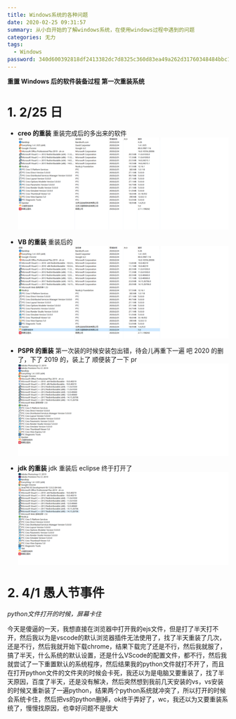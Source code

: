 ```yaml
---
title: Windows系统的各种问题
date: 2020-02-25 09:31:57
summary: 从小白开始的了解windows系统，在使用windows过程中遇到的问题
categories: 无力
tags:
  - Windows
password: 340d600392818df2413382dc7d8325c360d83ea49a262d31760348484bbc10b5
---
```


**重置 Windows 后的软件装备过程**
**第一次重装系统**
<!--more-->

# 1. 2/25 日

- **creo 的重装**
  重装完成后的多出来的软件
  ![creo卸载处](/img/sys/creo完成后.png)

- **VB 的重装**
  重装后的
  ![vb卸载处](/img/sys/vb完成后.png)

- **PSPR 的重装**
  第一次装的时候安装包出错，待会儿再重下一遍
  吧 2020 的删了，下了 2019 的，装上了
  顺便装了一下 pr
  ![pspr卸载处](/img/sys/pspr完成后.png)

- **jdk 的重装**
  jdk 重装后 eclipse 终于打开了
  ![jdk卸载处](/img/sys/jdk完成后.png)



# 2. 4/1 愚人节事件

*python文件打开的时候，屏幕卡住*

今天是傻逼的一天，我想直接在浏览器中打开我的ejs文件，但是打了半天打不开，然后我以为是vscode的默认浏览器插件无法使用了，找了半天重装了几次，还是不行，然后我就开始下载chrome，结果下载完了还是不行，然后我就服了，搞了半天，什么系统的默认设置，还是什么VScode的配置文件，都不行，然后我就尝试了一下重置默认的系统程序，然后结果我的python文件就打不开了，而且在打开python文件的文件夹的时候会卡死，我还以为是电脑又要重装了，找了半天原因，百度了半天，还是没有解决，然后突然想到我前几天安装的vs，vs安装的时候又重新装了一遍python，结果两个python系统就冲突了，所以打开的时候会系统卡住，然后把vs的python删掉，ok终于弄好了，wc，我还以为又要重装系统了，慢慢找原因，也幸好问题不是很大